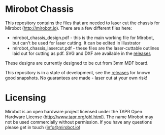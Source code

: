 Mirobot Chassis
===============

This repository contains the files that are needed to laser cut the chassis for Mirobot (http://mirobot.io). There are a few different files here:
 - mirobot_chassis_design.pdf - this is the main working file for Mirobot, but can't be used for laser cutting. It can be edited in Illustrator
 - mirobot_chassis_lasercut.pdf - these files are the laser-cuttable outlines laid out for cutting as pdf. SVG and DXF are available in the [releases](https://github.com/bjpirt/mirobot-chassis/releases)

These designs are currently designed to be cut from 3mm MDF board.

This repository is in a state of development, see the [releases](https://github.com/bjpirt/mirobot-chassis/releases) for known good snapshots. No guarantees are made - laser cut at your own risk!

Licensing
=========

Mirobot is an open hardware project licensed under the TAPR Open Hardware License (http://www.tapr.org/ohl.html). The name Mirobot may not be used commercially without permission. If you have any questions please get in touch (info@mirobot.io)

